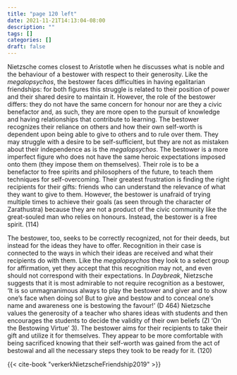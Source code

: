 ```yaml
---
title: "page 120 left"
date: 2021-11-21T14:13:04-08:00
description: ""
tags: []
categories: []
draft: false
---
```


Nietzsche comes closest to Aristotle when he discusses what is noble and the behaviour of a bestower with respect
to their generosity. Like the *megalopsychos*, the bestower faces difficulties in having egalitarian friendships:
for both figures this struggle is related to their position of power and their shared desire to maintain it.
However, the role of the bestower differs: they do not have the same concern for honour nor are they a 
civic benefactor and, as such, they are more open to the pursuit of knowledge and having relationships that
contribute to learning. The bestower recognizes their reliance on others and how their own self-worth 
is dependent upon being able to give to others and to rule over them. They may struggle with a desire
to be self-sufficient, but they are not as mistaken about their independence as is the *megalopsychos*.
The bestower is a more imperfect figure who does not have the same heroic expectations imposed onto
them (they impose them on themselves). Their role is to be a benefactor to free spirits and philosophers
of the future, to teach them techniques for self-overcoming. Their greatest frustration is finding the
right recipients for their gifts: friends who can understand the relevance of what they want to give to them.
However, the bestower is unafraid of trying multiple times to achieve their goals (as seen through the character of Zarathustra)
because they are not a product of the civic community like the great-souled man who relies on honours. Instead, the bestower is a free spirit. (114)

The bestower, too, seeks to be correctly recognized, not for their deeds, but instead for the ideas they have to offer. 
Recognition in their case is connected to the ways in which their ideas are received and what their recipients do with
them. Like the *megalopsychos* they look to a select group for affirmation, yet they accept that this recognition may not,
and even should not correspond with their expectations. In *Daybreak*, Nietzsche suggests that it is most admirable to not
require recognition as a bestower, ‘It is so unmagnanimous always to play the bestower and giver and to show one’s face 
when doing so! But to give and bestow and to conceal one’s name and awareness one is bestowing the favour!’ (D 464)
Nietzsche values the generosity of a teacher who shares ideas with students and then encourages the students to decide
the validity of their own beliefs (ZI ‘On the Bestowing Virtue’ 3). The bestower aims for their recipients to take their
gift and utilize it for themselves. They appear to be more comfortable with being sacrificed knowing that their self-worth
was gained from the act of bestowal and all the necessary steps they took to be ready for it. (120)

{{< cite-book "verkerkNietzscheFriendship2019" >}}